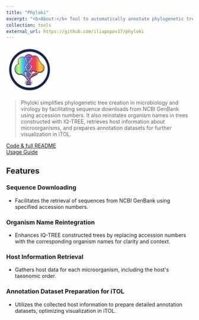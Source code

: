 ```yaml
---
title: "Phyloki"
excerpt: "<b>About:</b> Tool to automatically annotate phylogenetic trees<br/><b>Status:</b> Pre-release. In seek of ideas how to make it perfect<br/><img src='/images/phyloki/phyloki_logo_light.png' width='500px'>"
collection: tools
external_url: https://github.com/iliapopov17/phyloki
---
```


<img src='/images/phyloki/phyloki_simple_light.png' width="25%">

> Phyloki simplifies phylogenetic tree creation in microbiology and virology by facilitating sequence downloads from NCBI GenBank using accession numbers. It also reinstates organism names in trees constructed with IQ-TREE, retrieves host information about microorganisms, and prepares annotation datasets for further visualization in iTOL.

<a href="https://github.com/iliapopov17/phyloki"><i class="fab fa-fw fa-github zoom" aria-hidden="true"></i> Code & full README </a><br>
<a href="https://github.com/iliapopov17/phyloki/wiki"><i class="fas fa-fw fa-link zoom" aria-hidden="true"></i> Usage Guide </a>

## Features
### Sequence Downloading
- Facilitates the retrieval of sequences from NCBI GenBank using specified accession numbers.

### Organism Name Reintegration
- Enhances IQ-TREE constructed trees by replacing accession numbers with the corresponding organism names for clarity and context.

### Host Information Retrieval
- Gathers host data for each microorganism, including the host's taxonomic order.

### Annotation Dataset Preparation for iTOL
- Utilizes the collected host information to prepare detailed annotation datasets, optimizing visualization in iTOL.